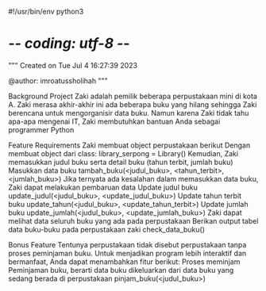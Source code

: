 #!/usr/bin/env python3
# -*- coding: utf-8 -*-
"""
Created on Tue Jul  4 16:27:39 2023

@author: imroatussholihah
"""

Background Project
Zaki adalah pemilik beberapa perpustakaan mini di kota A. Zaki merasa akhir-akhir ini ada beberapa buku yang hilang sehingga Zaki berencana untuk mengorganisir data buku. Namun karena Zaki tidak tahu apa-apa mengenai IT, Zaki membutuhkan bantuan Anda sebagai programmer Python

Feature Requirements
Zaki membuat object perpustakaan berikut
Dengan membuat object dari class: library_serpong = Library()
Kemudian, Zaki memasukkan judul buku serta detail buku (tahun terbit, jumlah buku)
Masukkan data buku
tambah_buku(<judul_buku>, <tahun_terbit>, <jumlah_buku>)
Jika ternyata ada kesalahan dalam memasukkan data buku, Zaki dapat melakukan pembaruan data
Update judul buku
update_judul(<judul_buku>, <update_judul_buku>)
Update tahun terbit buku
update_tahun(<judul_buku>, <update_tahun_terbit>)
Update jumlah buku
update_jumlah(<judul_buku>, <update_jumlah_buku>)
Zaki dapat melihat data seluruh buku yang ada pada perpustakaan
Berikan output tabel data buku-buku pada perpustakaan zaki
check_data_buku()

Bonus Feature
Tentunya perpustakaan tidak disebut perpustakaan tanpa proses peminjaman buku. Untuk menjadikan program lebih interaktif dan bermanfaat, Anda dapat menambahkan fitur berikut:
Proses meminjam
Peminjaman buku, berarti data buku dikeluarkan dari data buku yang sedang berada di perpustakaan
pinjam_buku(<judul_buku>)